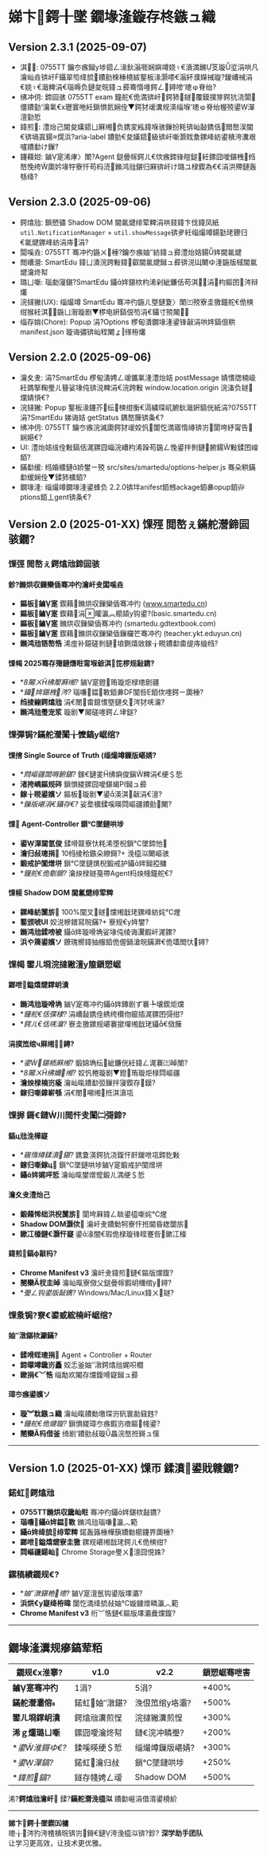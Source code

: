 # 娣卞鍔╂墜 鐗堟湰鏇存柊鏃ュ織

## Version 2.3.1 (2025-09-07)

- 淇: 0755TT 鑰冭瘯鎺у埗鍣ㄥ湪鈥滃啀娴嬩竴娆♀€濆満鏅笅璇垽涓哄凡瀹屾垚锛屽鑷翠笉绛旈鐨勯棶棰橈紱鐜板湪灏嗏€滃紑濮嬫祴璇?鍐嶆祴涓€娆♀€濈粺涓€瑙嗕负鏈夋晥鍏ュ彛骞惰嚜鍔ㄥ鐞嗙‘璁ゅ脊绐?
- 绋冲仴: 鍗囩骇 0755TT exam 鐘舵€佹満锛屽鍔犻鐩覆鏌撲笌鍔犺浇閬僵鐨勭‘瀹氭€х瓑寰咃紝鎻愪氦娴佺▼鍔犲叆瀵规渶缁堢‘璁ゅ脊绐楃殑鍙潬澶勭悊
- 鍏煎: 澧炲己閫夋嫨鍣ㄩ厤缃负鎸変紭鍏堢骇鏁扮粍锛屾敮鎸佸閲嶅洖閫€锛堝寘鍚熀浜?aria-label 鐨勯€夋嫨鍣級锛屽噺灏戝洜鏍峰紡鍙樻洿瀵艰嚧鐨勫け鏁?
- 鑳藉姏: 鏀寔浠庨〉闈?Agent 鎹曡幏鍔ㄦ€佽瘯鍗锋暟鎹紝鏍囧噯鍖栧绉嶅悗绔瓟妗堟牸寮忓苟杩涜鏅鸿兘鍖归厤锛屽け璐ユ椂鍥為€€涓洪殢鏈轰綔绛?

## Version 2.3.0 (2025-09-06)

- 鍔熻兘: 鎻愬彇 Shadow DOM 閫氱煡绯荤粺涓哄叕鍏卞伐鍏凤紙`util.NotificationManager` + `util.showMessage`锛夛紝缁熶竴鍚勭珯鐐归€氱煡鏍峰紡涓庤涓?
- 闆嗘垚: 0755TT 骞冲彴鍦ㄨ棰?鑰冭瘯妯″紡鍏ュ彛澧炲姞鍚姩閫氱煡
- 閲嶆瀯: SmartEdu 鍏ㄩ潰浣跨敤鍏叡閫氱煡鎺ュ彛锛涚Щ闄ゆ湰鍦版棫閫氱煡瀹炵幇
- 璐ㄩ噺: 瑙勮寖鍖?SmartEdu 鑷姩鍖栨枃浠剁紪鐮佸苟淇涓枃鏂囨涔辩爜
- 浣撻獙(UX): 缁熶竴 SmartEdu 骞冲彴鍦ㄦ墍鏈夐〉闈㈢殑寮圭獥鐘舵€佹樉绀猴紝淇鍦ㄩ潪璇剧▼椤电姸鎬佷笉涓€鑷寸殑闂
- 缁存姢(Chore): Popup 涓?Options 椤甸潰鐗堟湰鍙锋敼涓哄姩鎬佷粠 manifest.json 璇诲彇锛屾秷闄ょ‖缂栫爜

## Version 2.2.0 (2025-09-06)

- 瀹夊叏: 涓?SmartEdu 椤甸潰娉ㄥ叆鑴氭湰澧炲姞 postMessage 婧愭牎楠岋紝鎷掔粷璺ㄦ簮娑堟伅锛涚粺涓€浣跨敤 window.location.origin 浣滀负鐩爣婧愩€?
- 浣撻獙: Popup 鐜板湪鑳芥纭樉绀衡€滆繍琛屼腑鈥濈姸鎬侊紙涓?0755TT 涓?SmartEdu 娣诲姞 getStatus 鍝嶅簲锛夈€?
- 绋冲仴: 0755TT 鑰冭瘯浣滅瓟鍔犲叆姣忛闅忔満寤惰繜锛岃閬垮紓甯告娴嬨€?
- UI: 澧炲姞绂佺敤鎬佸浘鏍囧崰浣嶆枃浠跺苟鍦ㄥ悗鍙拌剼鏈腑鍚敤鍒囨崲銆?
- 鏋勫缓: 绉婚櫎鏈娇鐢ㄧ殑 src/sites/smartedu/options-helper.js 骞朵粠鏋勫缓娴佺▼鍒犻櫎銆?
- 鐗堟湰: 缁熶竴鐗堟湰鍙蜂负 2.2.0锛坢anifest銆乸ackage銆丳opup銆丱ptions銆丄gent锛夈€?

## Version 2.0 (2025-01-XX) 馃殌 閲嶅ぇ鏋舵瀯鍗囩骇鐗?

### 馃弳 閲嶅ぇ鍔熻兘鍗囩骇

#### 鉁?鏅烘収鏁欒偛骞冲彴瀹屽叏闆嗘垚
- **鏂板鏀寔** 鍥藉鏅烘収鏁欒偛骞冲彴 (www.smartedu.cn)
- **鏂板鏀寔** 鍥藉涓皬瀛︽櫤鎱у钩鍙?(basic.smartedu.cn) 
- **鏂板鏀寔** 鏅烘収鏁欒偛骞冲彴 (smartedu.gdtextbook.com)
- **鏂板鏀寔** 鍥藉鏅烘収鏁欒偛鏁欏笀骞冲彴 (teacher.ykt.eduyun.cn)
- **鏅鸿兘铻嶅悎** 浠庢补鐚磋剼鏈埌鍘熺敓鎵╁睍鐨勫畬缇庤縼绉?

#### 馃幆 2025骞存殤鏈熸暀甯堢爺淇笓椤规敮鎸?
- **8闂ㄨ绋嬮厤缃?* 鏀寔鐙珛璇炬椂璁剧疆
- **鑷姩鍖栧涔?* 瑙嗛鎾斁銆丳DF闃呰銆佽嚜鍔ㄧ瓟棰?
- **绉掕繃鍔熻兘** 涓€閿畬鎴愭墍鏈夊涔犲唴瀹?
- **鏅鸿兘璺宠浆** 璇剧▼闂磋嚜鍔ㄥ垏鎹?

### 馃彈锔?鏋舵瀯闈╁懡鎬у崌绾?

#### 馃搳 Single Source of Truth (缁熶竴鏁版嵁婧?
- **閰嶇疆闆嗕腑鍖?* 鎵€鏈夎绋嬩俊鎭粺涓€绠＄悊
- **渚挎嵎鏂规硶** 鎻愪緵鏍囧噯鍖朅PI鎺ュ彛
- **鎵╁睍鍙嬪ソ** 鏂板璇剧▼鍙渶淇敼涓€澶?
- **鏁版嵁涓€鑷存€?* 娑堥櫎鍒嗘暎閰嶇疆鐨勯闄?

#### 馃 Agent-Controller 鎻℃墜鏈哄埗
- **鍙潬閫氫俊** 鍒嗗竷寮忕粍浠堕棿鎻℃墜鍗忚
- **瀹归敊璁捐** 10绉掕秴鏃朵繚鎶?+ 浼橀泤闄嶇骇
- **鍛戒护闃熷垪** 鎻℃墜鏈熼棿鍛戒护鑷姩鎺掗槦
- **鐘舵€佹劅鐭?* 瀹炴椂鐩戞帶Agent杩炴帴鐘舵€?

#### 馃帹 Shadow DOM 閫氱煡绯荤粺
- **鏍峰紡闅旂** 100%闃叉鐩爣缃戠珯鏍峰紡姹℃煋
- **鐜颁唬UI** 姣涚幓鐠冩晥鏋?+ 寮规€у姩鐢?
- **鏅鸿兘鍒嗙被** 鑷姩璇嗗埆娑堟伅绫诲瀷鍜屽浘鏍?
- **浜や簰鍙嬪ソ** 鐐瑰嚮鍏抽棴銆佹偓鍋滄晥鏋溿€佹壒閲忕鐞?

### 馃幆 鐢ㄦ埛浣撻獙澶у箙鎻愬崌

#### 鎯呭鎰熺煡鐣岄潰
- **鏅鸿兘璇嗗埆** 鏀寔骞冲彴鑷姩鏄剧ず褰╄壊鍥炬爣
- **鐘舵€佸弽棣?* 涓嶆敮鎸佺綉绔欑伆鑹插浘鏍囨彁绀?
- **鍔ㄦ€佸唴瀹?* 寮圭獥鏍规嵁褰撳墠缃戠珯鑷€傚簲

#### 涓撲笟绾ч厤缃鐞?
- **鍙鍖栭厤缃?* 鍛婂埆纭紪鐮侊紝鍏ㄥ浘褰㈢晫闈?
- **8闂ㄨ绋嬭缃?* 姣忛棬璇剧▼鐙珛璇炬椂閰嶇疆
- **瀹炴椂楠岃瘉** 瀹屾暣鐨勫弬鏁拌寖鍥存鏌?
- **鎵归噺鎿嶄綔** 涓€閿噸缃拰淇濆瓨

### 馃搱 鎶€鏈川閲忓叏闈㈡彁鍗?

#### 鎬ц兘浼樺寲
- **寤惰繜鍒濆鍖?* 鎸夐渶鍔犺浇鍑忓皯鍐呭瓨鍗犵敤
- **鎵归噺鎵ц** 鎻℃墜鏈哄埗鏀寔鍛戒护闃熷垪
- **鑷姩娓呯悊** 瀹屾暣鐢熷懡鍛ㄦ湡绠＄悊

#### 瀹夊叏澧炲己  
- **鍛藉悕绌洪棿闅旂** 閬垮厤鍏ㄥ眬鍙橀噺姹℃煋
- **Shadow DOM灏佽** 瀹屽叏鐨勬牱寮忓拰閫昏緫闅旂
- **鏉冮檺鏈€灏忓寲** 鍙湪闇€瑕佹椂璇锋眰蹇呰鏉冮檺

#### 鍏煎鎬ф敼杩?
- **Chrome Manifest v3** 瀹屽叏鍏煎鏈€鏂版爣鍑?
- **閿欒杈圭晫** 瀹屾暣寮傚父鎹曡幏鍜岄檷绾у鐞?
- **璺ㄥ钩鍙版敮鎸?* Windows/Mac/Linux鍏ㄨ鐩?

### 馃洜锔?寮€鍙戜綋楠屽崌绾?

#### 妯″潡鍖栨灦鏋?
- **鍒嗗眰璁捐** Agent + Controller + Router
- **鍗曚竴鑱岃矗** 姣忎釜妯″潡鍔熻兘娓呮櫚
- **鏉捐€﹀悎** 缁勪欢闂存爣鍑嗗寲鎺ュ彛

#### 璋冭瘯鍙嬪ソ
- **璇︾粏鏃ュ織** 瀹屾暣鐨勬墽琛岃矾寰勮窡韪?
- **鐘舵€佹煡璇?* 鎻愪緵璋冭瘯鍜岃瘖鏂帴鍙?
- **閿欒杩借釜** 绮剧‘鐨勯敊璇畾浣嶅拰鎶ュ憡

---

## Version 1.0 (2025-01-XX) 馃帀 鍒濆鍙戝竷鐗?

### 鍩虹鍔熻兘
- **0755TT鏅烘収鑱屾暀** 骞冲彴鑷姩鍖栨敮鎸?
- **瑙嗛鑷姩鎾斁** 鏅鸿兘瑙嗛瀛︿範
- **鑷姩绛旈绯荤粺** 鍩轰簬棰樺簱鐨勬櫤鑳界瓟棰?
- **鎯呭鎰熺煡寮圭獥** 鏍规嵁缃戠珯鍔ㄦ€佹樉绀?
- **閰嶇疆鍚屾** Chrome Storage璺ㄨ澶囧悓姝?

### 鏍稿績鐗规€?
- **妯″潡鍖栬璁?* 鏀寔澶氬钩鍙版墿灞?
- **浜烘€у寲绛栫暐** 闅忔満绛旈敊妯℃嫙鐪熷疄瀛︿範
- **Chrome Manifest v3** 绗﹀悎鏈€鏂版墿灞曟爣鍑?

---

## 鐗堟湰瀵规瘮鎬荤粨

| 鐗规€х淮搴?| v1.0 | v2.2 | 鎻愬崌骞呭害 |
|---------|------|------|---------|
| **鏀寔骞冲彴** | 1涓?| 5涓?| +400% |
| **鏋舵瀯灞傛** | 鍩虹妯″潡鍖?| 浼佷笟绾у垎灞?| +500% |
| **鐢ㄦ埛鐣岄潰** | 鍔熻兘瀵煎悜 | 浣撻獙瀵煎悜 | +300% |
| **浠ｇ爜璐ㄩ噺** | 鏍囧噯瀹炵幇 | 鏈€浣冲疄璺?| +200% |
| **鍙淮鎶ゆ€?* | 鍒嗘暎绠＄悊 | 缁熶竴鏁版嵁婧?| +300% |
| **鍙潬鎬?* | 鍩虹瀹归敊 | 鎻℃墜鏈哄埗 | +250% |
| **鍏煎鎬?* | 鐩存帴娉ㄥ叆 | Shadow DOM | +500% |

浠?**鍔熻兘瀹屽** 鍒?**鏋舵瀯浼橀泤** 鐨勫崕涓借湑鍙橈紒

---

**娣卞鍔╂墜鍥㈤槦**  
璁╁涔犳洿楂樻晥锛岃鎶€鏈洿浼橀泤锛?鉁?
**深学助手团队**  
让学习更高效，让技术更优雅。